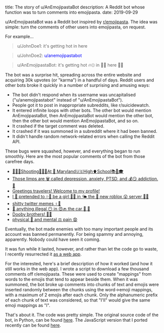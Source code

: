 title: The story of u/AnEmojipastaBot
description: A Reddit bot whose function was to turn comments into emojipasta.
date: 2019-09-29

u/AnEmojipastaBot was a Reddit bot inspired by <a href="https://www.reddit.com/r/emojipasta">r/emojipasta</a>. The idea was simple: turn the comments of other users into emojipasta, on request.

For example...

> u/JohnDoe1: it's getting hot in here

> u/JohnDoe2: <span style="color: blue">u/anemojipastabot</span>

> u/AnEmojipastaBot: it's getting hot 🔥😍 in 🔽👏 here 💪👏

The bot was a surprise hit, spreading across the entire website and acquiring 30k upvotes (or "karma") in a handful of days. Reddit users and other bots broke it quickly in a number of surprising and amusing ways:

* The bot didn't respond when its username was uncapitalised ("u/anemojipastabot" instead of "u/AnEmojipastaBot").
* People got it to post in inappropriate subreddits, like r/suicidewatch.
* It entered infinite loops with other bots. The other bot would mention AnEmojipastaBot, then AnEmojipastaBot would mention the other bot, then the other bot would mention AnEmojipastaBot, and so on.
* It crashed if the target comment was deleted.
* It crashed if it was summoned in a subreddit where it had been banned.
* It didn't handle random network-related errors when calling the Reddit API.

These bugs were squashed, however, and everything began to run smoothly. Here are the most popular comments of the bot from those carefree days.

* [🔫🔫🔫Shooting🔫🔫🔫At 🔫 Maryland🇺🇸High⬆️School📚🏫🎓](https://www.reddit.com/r/FellowKids/comments/85ty5v/ah_yes_thats_an_appropriate_use_of_emojis/dw0aiam/)
* [Those limps are 🗑 called depression, anxiety, PTSD, and 💰😏 addiction. 💊](https://www.reddit.com/r/Showerthoughts/comments/863ag0/if_getting_hurt_physically_can_leave_you_walking/dw259jx/)
* [Greetings travelers! Welcome to my profile!](https://www.reddit.com/r/copypasta/comments/85iurk/welcome_to_my_steam_profile/dvxqg19/)
* [I 👀 pretended to 💦👏 be a girl 🤰💃 in 🌤 the 🎁 new roblox 😮 server 🙅🏻](https://www.reddit.com/r/copypasta/comments/85658e/ultimate_roblox_scam/dvv41mm/)
* [shitty twitter memes ♀💩](https://www.reddit.com/r/me_irl/comments/85zd42/me_irl/dw1i2qo/)
* [💂 anything illegal 😶 in 😍🔙 the car 🍳 👮](https://www.reddit.com/r/BlackPeopleTwitter/comments/86xtyf/what_happened_to_click_it_or_ticket/dw8t9bx/)
* [Dooby brothers! 👬👬](https://www.reddit.com/r/starterpacks/comments/867exf/that_one_girl_who_is_obsessed_with_being_positive/dw39nl9/)
* [physical 💏 and mental ⚖ pain 😧](https://www.reddit.com/r/HistoryMemes/comments/85zmhw/oc_as_a_history_buff_does_this_trigger_you_as/dw1flmj/)

Eventually, the bot made enemies with too many important people and its account was banned permanently. For being spammy and annoying, apparently. Nobody could have seen it coming.

It was fun while it lasted, however, and rather than let the code go to waste, I recently resurrected it <a href="{{ url_for('specific_app', name='emojipasta') }}">as a web app</a>.

For the interested, here's a brief description of how it worked (and how it still works in the web app). I wrote a script to download a few thousand comments off r/emojipasta. These were used to create "mappings" from words to the emojis that tend to appear beside them. When it was summoned, the bot broke up comments into chunks of text and emojis were inserted randomly between the chunks using the word-\>emoji mappings, with a maximum of 2 emojis after each chunk. Only the alphanumeric prefix of each chunk of text was considered, so that "I'll" would give the same emoji mappings as "I".

That's about it. The code was pretty simple. The original source code of the bot, in Python, can be found <a href="https://github.com/Kevinpgalligan/EmojipastaBot">here</a>. The JavaScript version that I ported recently can be found <a href="https://github.com/Kevinpgalligan/KevingalWebsite/blob/master/static/js/apps/emojipasta/emojipasta.js">here</a>.
